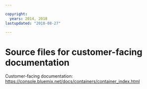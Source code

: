 ```yaml
---

copyright:
  years: 2014, 2018
lastupdated: "2018-08-27"

---
```



# Source files for customer-facing documentation

Customer-facing documentation: https://console.bluemix.net/docs/containers/container_index.html



